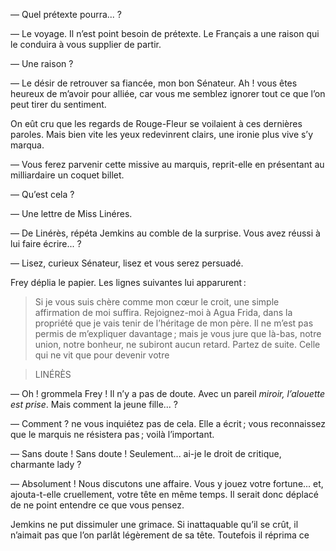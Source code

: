 — Quel prétexte pourra... ?

—  Le voyage. Il n’est point besoin de prétexte. Le Français a une raison qui le conduira à vous supplier de partir.

— Une raison ?

— Le désir de retrouver sa fiancée, mon bon Sénateur. Ah ! vous êtes
heureux de m’avoir pour alliée, car vous me semblez ignorer tout ce que
l’on peut tirer du sentiment.

On eût cru que les regards de Rouge-Fleur se voilaient à ces dernières paroles. Mais bien vite les yeux redevinrent clairs, une ironie plus vive s’y
marqua.

— Vous ferez parvenir cette missive au marquis, reprit-elle en présentant
au milliardaire un coquet billet.

— Qu’est cela ?

— Une lettre de Miss Linéres.

— De Linérès, répéta Jemkins au comble de la surprise. Vous avez réussi à lui faire écrire... ?

— Lisez, curieux Sénateur, lisez et vous serez persuadé.

Frey déplia le papier. Les lignes suivantes lui apparurent :

> Si je vous suis chère comme mon cœur le croit, une simple affirmation de moi suffira. Rejoignez-moi à Agua Frida, dans la propriété que je vais tenir de l’héritage de mon père. Il ne m’est pas permis de m’expliquer davantage ; mais je vous jure que là-bas, notre union, notre bonheur, ne subiront aucun retard. Partez de suite. Celle qui ne vit que pour devenir votre

> LINÉRÈS

— Oh ! grommela Frey ! Il n’y a pas de doute. Avec un pareil _miroir, l’alouette est prise_. Mais comment la jeune fille... ?

— Comment ? ne vous inquiétez pas de cela. Elle a écrit ; vous reconnaissez
que le marquis ne résistera pas ; voilà l’important.

— Sans doute ! Sans doute ! Seulement... ai-je le droit de critique, charmante lady ?

— Absolument ! Nous discutons une affaire. Vous y jouez votre fortune... et, ajouta-t-elle cruellement, votre tête en même temps. Il serait donc déplacé de ne point entendre ce que vous pensez.

Jemkins ne put dissimuler une grimace. Si inattaquable qu’il se crût, il n’aimait pas que l’on parlât légèrement de sa tête. Toutefois il réprima ce

